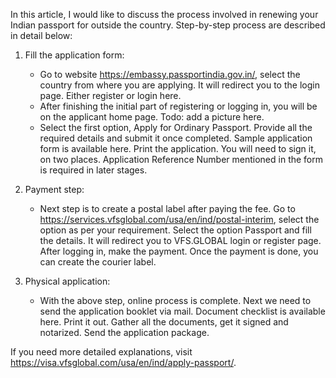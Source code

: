 In this article, I would like to discuss the process involved in renewing your Indian passport for outside the country. 
Step-by-step process are described in detail below:

1. Fill the application form:
   * Go to website https://embassy.passportindia.gov.in/, select the country from where you are applying. It will redirect you to the login page. Either register or 
   login here. 
   * After finishing the initial part of registering or logging in, you will be on the applicant home page. Todo: add a picture here.
   * Select the first option, Apply for Ordinary Passport. 
  Provide all the required details and submit it once completed. Sample application form is available here. 
  Print the application. You will need to sign it, on two places. Application Reference Number mentioned in the form is required in later stages.
		
2. Payment step: 
   * Next step is to create a postal label after paying the fee. Go to https://services.vfsglobal.com/usa/en/ind/postal-interim, select the option as per your 
  requirement. Select the option Passport and fill the details. It will redirect you to VFS.GLOBAL login or register page. After logging in, make the payment.
  Once the payment is done, you can create the courier label.
		
3. Physical application:
   * With the above step, online process is complete. Next we need to send the application booklet via mail. Document checklist is available here. 
  Print it out. Gather all the documents, get it signed and notarized. Send the application package.

If you need more detailed explanations, visit https://visa.vfsglobal.com/usa/en/ind/apply-passport/.
